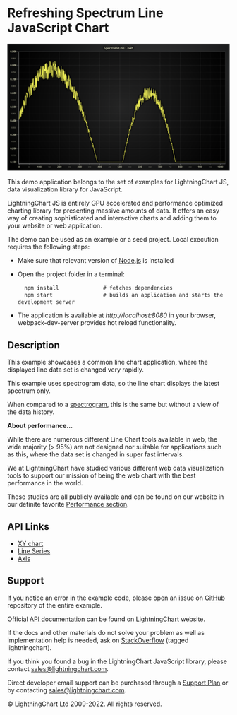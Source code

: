 # Refreshing Spectrum Line JavaScript Chart

![Refreshing Spectrum Line JavaScript Chart](RefreshingLine-darkGold.png)

This demo application belongs to the set of examples for LightningChart JS, data visualization library for JavaScript.

LightningChart JS is entirely GPU accelerated and performance optimized charting library for presenting massive amounts of data. It offers an easy way of creating sophisticated and interactive charts and adding them to your website or web application.

The demo can be used as an example or a seed project. Local execution requires the following steps:

-   Make sure that relevant version of [Node.js](https://nodejs.org/en/download/) is installed
-   Open the project folder in a terminal:

          npm install              # fetches dependencies
          npm start                # builds an application and starts the development server

-   The application is available at _http://localhost:8080_ in your browser, webpack-dev-server provides hot reload functionality.


## Description

This example showcases a common line chart application, where the displayed line data set is changed very rapidly.

This example uses spectrogram data, so the line chart displays the latest spectrum only.

When compared to a [spectrogram](https://lightningchart.com/lightningchart-js-interactive-examples/examples/lcjs-example-0805-spectrogramProjection.html), this is the same but without a view of the data history.

**About performance...**

While there are numerous different Line Chart tools available in web, the wide majority (> 95%) are not designed nor suitable for applications such as this, where the data set is changed in super fast intervals.

We at LightningChart have studied various different web data visualization tools to support our mission of being the web chart with the best performance in the world.

These studies are all publicly available and can be found on our website in our definite favorite [Performance section](https://lightningchart.com/high-performance-javascript-charts/).


## API Links

* [XY chart]
* [Line Series]
* [Axis]


## Support

If you notice an error in the example code, please open an issue on [GitHub][0] repository of the entire example.

Official [API documentation][1] can be found on [LightningChart][2] website.

If the docs and other materials do not solve your problem as well as implementation help is needed, ask on [StackOverflow][3] (tagged lightningchart).

If you think you found a bug in the LightningChart JavaScript library, please contact sales@lightningchart.com.

Direct developer email support can be purchased through a [Support Plan][4] or by contacting sales@lightningchart.com.

[0]: https://github.com/Arction/
[1]: https://lightningchart.com/lightningchart-js-api-documentation/
[2]: https://lightningchart.com
[3]: https://stackoverflow.com/questions/tagged/lightningchart
[4]: https://lightningchart.com/support-services/

© LightningChart Ltd 2009-2022. All rights reserved.


[XY chart]: https://lightningchart.com/js-charts/api-documentation/v5.2.0/classes/ChartXY.html
[Line Series]: https://lightningchart.com/js-charts/api-documentation/v5.2.0/classes/LineSeries.html
[Axis]: https://lightningchart.com/js-charts/api-documentation/v5.2.0/classes/Axis.html

